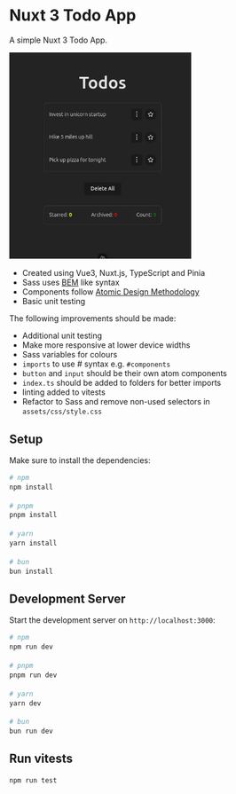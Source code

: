 # Nuxt 3 Todo App

A simple Nuxt 3 Todo App.

<img src="https://github.com/rndware/todos-nuxt/blob/master/media/play.gif" width="65%"/>

- Created using Vue3, Nuxt.js, TypeScript and Pinia
- Sass uses [BEM](https://getbem.com/) like syntax
- Components follow [Atomic Design Methodology](https://atomicdesign.bradfrost.com/chapter-2/)
- Basic unit testing

The following improvements should be made:

- Additional unit testing
- Make more responsive at lower device widths
- Sass variables for colours
- `imports` to use # syntax e.g. `#components`
- `button` and `input` should be their own atom components
- `index.ts` should be added to folders for better imports
- linting added to vitests
- Refactor to Sass and remove non-used selectors in `assets/css/style.css`

## Setup

Make sure to install the dependencies:

```bash
# npm
npm install

# pnpm
pnpm install

# yarn
yarn install

# bun
bun install
```

## Development Server

Start the development server on `http://localhost:3000`:

```bash
# npm
npm run dev

# pnpm
pnpm run dev

# yarn
yarn dev

# bun
bun run dev
```

## Run vitests

```bash
npm run test
```
